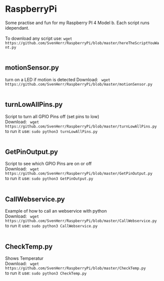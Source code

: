 # RaspberryPi

Some practise and fun for my Raspberry PI 4 Model b.
Each script runs idependant.
<br>
<br>
To download any script use: ``` wget https://github.com/SvenHerr/RaspberryPi/blob/master/hereTheScriptYouWant.py ```
<br>
<br>

## motionSensor.py<br>
turn on a LED if motion is detected
Download:
``` wget https://github.com/SvenHerr/RaspberryPi/blob/master/motionSensor.py```
<br>
<br>


## turnLowAllPins.py<br>
Script to turn all GPIO Pins off (set pins to low)<br>
Download:
``` wget https://github.com/SvenHerr/RaspberryPi/blob/master/turnLowAllPins.py```
<br>to run it use:
```sudo python3 turnLowAllPins.py```
<br>
<br>



## GetPinOutput.py<br>
Script to see which GPIO Pins are on or off<br>
Download:
``` wget https://github.com/SvenHerr/RaspberryPi/blob/master/GetPinOutput.py```
<br>to run it use:
```sudo python3 GetPinOutput.py```
<br>
<br>



## CallWebservice.py<br>
Example of how to call an webservice with python<br>
Download:
``` wget https://github.com/SvenHerr/RaspberryPi/blob/master/CallWebservice.py```
<br>to run it use:
```sudo python3 CallWebservice.py```
<br>
<br>



## CheckTemp.py<br>
Shows Temperatur<br>
Download:
``` wget https://github.com/SvenHerr/RaspberryPi/blob/master/CheckTemp.py```
<br>to run it use:
```sudo python3 CheckTemp.py```
<br>
<br>
